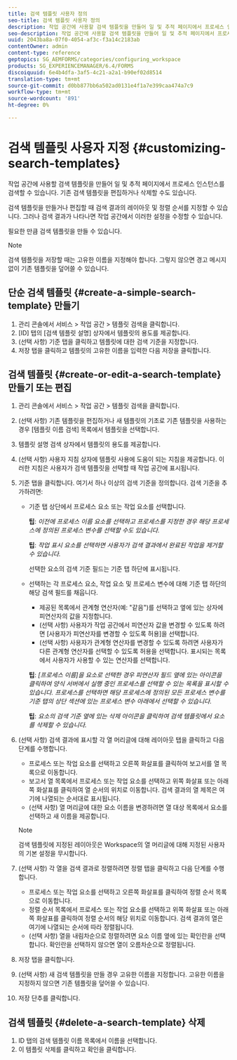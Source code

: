 ```yaml
---
title: 검색 템플릿 사용자 정의
seo-title: 검색 템플릿 사용자 정의
description: 작업 공간에 사용할 검색 템플릿을 만들어 일 및 추적 페이지에서 프로세스 인스턴스를 검색할 수 있습니다. 기존 검색 템플릿을 편집하거나 삭제할 수도 있습니다.
seo-description: 작업 공간에 사용할 검색 템플릿을 만들어 일 및 추적 페이지에서 프로세스 인스턴스를 검색할 수 있습니다. 기존 검색 템플릿을 편집하거나 삭제할 수도 있습니다.
uuid: 2043ba8a-07f0-4054-af3c-f3a14c2183ab
contentOwner: admin
content-type: reference
geptopics: SG_AEMFORMS/categories/configuring_workspace
products: SG_EXPERIENCEMANAGER/6.4/FORMS
discoiquuid: 6e4b4dfa-3af5-4c21-a2a1-b90ef02d8514
translation-type: tm+mt
source-git-commit: d0bb877bb6a502ad0131e4f1a7e399caa474a7c9
workflow-type: tm+mt
source-wordcount: '891'
ht-degree: 0%

---
```



# 검색 템플릿 사용자 지정 {#customizing-search-templates}

작업 공간에 사용할 검색 템플릿을 만들어 일 및 추적 페이지에서 프로세스 인스턴스를 검색할 수 있습니다. 기존 검색 템플릿을 편집하거나 삭제할 수도 있습니다.

검색 템플릿을 만들거나 편집할 때 검색 결과의 레이아웃 및 정렬 순서를 지정할 수 있습니다. 그러나 검색 결과가 나타나면 작업 공간에서 이러한 설정을 수정할 수 있습니다.

필요한 만큼 검색 템플릿을 만들 수 있습니다.

>[!NOTE]
>
>검색 템플릿을 저장할 때는 고유한 이름을 지정해야 합니다. 그렇지 않으면 경고 메시지 없이 기존 템플릿을 덮어쓸 수 있습니다.

## 단순 검색 템플릿 {#create-a-simple-search-template} 만들기

1. 관리 콘솔에서 서비스 > 작업 공간 > 템플릿 검색을 클릭합니다.
1. [ID] 탭의 [검색 템플릿 설명] 상자에서 템플릿의 용도를 제공합니다.
1. (선택 사항) 기준 탭을 클릭하고 템플릿에 대한 검색 기준을 지정합니다.
1. 저장 탭을 클릭하고 템플릿의 고유한 이름을 입력한 다음 저장을 클릭합니다.

## 검색 템플릿 {#create-or-edit-a-search-template} 만들기 또는 편집

1. 관리 콘솔에서 서비스 > 작업 공간 > 템플릿 검색을 클릭합니다.
1. (선택 사항) 기존 템플릿을 편집하거나 새 템플릿의 기초로 기존 템플릿을 사용하는 경우 [템플릿 이름 검색] 목록에서 템플릿을 선택합니다.
1. 템플릿 설명 검색 상자에서 템플릿의 용도를 제공합니다.
1. (선택 사항) 사용자 지침 상자에 템플릿 사용에 도움이 되는 지침을 제공합니다. 이러한 지침은 사용자가 검색 템플릿을 선택할 때 작업 공간에 표시됩니다.
1. 기준 탭을 클릭합니다. 여기서 하나 이상의 검색 기준을 정의합니다. 검색 기준을 추가하려면:

   * 기준 탭 상단에서 프로세스 요소 또는 작업 요소를 선택합니다.

      **팁**: *이전에 프로세스 이름 요소를 선택하고 프로세스를 지정한 경우 해당 프로세스에 정의된 프로세스 변수를 선택할 수도 있습니다.*

      **팁**: *작업 표시 요소를 선택하면 사용자가 검색 결과에서 완료된 작업을 제거할 수 있습니다.*

      선택한 요소의 검색 기준 필드는 기준 탭 하단에 표시됩니다.

   * 선택하는 각 프로세스 요소, 작업 요소 및 프로세스 변수에 대해 기준 탭 하단의 해당 검색 필드를 채웁니다.

      * 제공된 목록에서 관계형 연산자(예: &quot;같음&quot;)를 선택하고 옆에 있는 상자에 피연산자의 값을 지정합니다.
      * (선택 사항) 사용자가 작업 공간에서 피연산자 값을 변경할 수 있도록 하려면 [사용자가 피연산자를 변경할 수 있도록 허용]을 선택합니다.
      * (선택 사항) 사용자가 관계형 연산자를 변경할 수 있도록 하려면 사용자가 다른 관계형 연산자를 선택할 수 있도록 허용을 선택합니다. 표시되는 목록에서 사용자가 사용할 수 있는 연산자를 선택합니다.

      **팁**: *[프로세스 이름]을 요소로 선택한 경우 피연산자 필드 옆에 있는 아이콘을 클릭하여 양식 서버에서 실행 중인 프로세스를 선택할 수 있는 목록을 표시할 수 있습니다. 프로세스를 선택하면 해당 프로세스에 정의된 모든 프로세스 변수를 기준 탭의 상단 섹션에 있는 프로세스 변수 아래에서 선택할 수 있습니다.*

      **팁**: *요소의 검색 기준 옆에 있는 삭제 아이콘을 클릭하여 검색 템플릿에서 요소를 삭제할 수 있습니다.*


1. (선택 사항) 검색 결과에 표시할 각 열 머리글에 대해 레이아웃 탭을 클릭하고 다음 단계를 수행합니다.

   * 프로세스 또는 작업 요소를 선택하고 오른쪽 화살표를 클릭하여 보고서를 열 목록으로 이동합니다.
   * 보고서 열 목록에서 프로세스 또는 작업 요소를 선택하고 위쪽 화살표 또는 아래쪽 화살표를 클릭하여 열 순서의 위치로 이동합니다. 검색 결과의 열 제목은 여기에 나열되는 순서대로 표시됩니다.
   * (선택 사항) 열 머리글에 대한 요소 이름을 변경하려면 열 대상 목록에서 요소를 선택하고 새 이름을 제공합니다.

   >[!NOTE]
   >
   >검색 템플릿에 지정된 레이아웃은 Workspace의 열 머리글에 대해 지정된 사용자의 기본 설정을 무시합니다.

1. (선택 사항) 각 열을 검색 결과로 정렬하려면 정렬 탭을 클릭하고 다음 단계를 수행합니다.

   * 프로세스 또는 작업 요소를 선택하고 오른쪽 화살표를 클릭하여 정렬 순서 목록으로 이동합니다.
   * 정렬 순서 목록에서 프로세스 또는 작업 요소를 선택하고 위쪽 화살표 또는 아래쪽 화살표를 클릭하여 정렬 순서의 해당 위치로 이동합니다. 검색 결과의 열은 여기에 나열되는 순서에 따라 정렬됩니다.
   * (선택 사항) 열을 내림차순으로 정렬하려면 요소 이름 옆에 있는 확인란을 선택합니다. 확인란을 선택하지 않으면 열이 오름차순으로 정렬됩니다.

1. 저장 탭을 클릭합니다.
1. (선택 사항) 새 검색 템플릿을 만들 경우 고유한 이름을 지정합니다. 고유한 이름을 지정하지 않으면 기존 템플릿을 덮어쓸 수 있습니다.
1. 저장 단추를 클릭합니다.

## 검색 템플릿 {#delete-a-search-template} 삭제

1. ID 탭의 검색 템플릿 이름 목록에서 이름을 선택합니다.
1. 이 템플릿 삭제를 클릭하고 확인을 클릭합니다.

